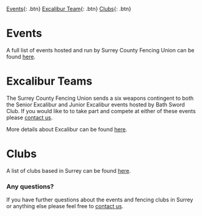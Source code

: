 [Events](./events){: .btn}
[Excalibur Team](./excalibur){: .btn}
[Clubs](./clubs){: .btn}

# Events

A full list of events hosted and run by Surrey County Fencing Union can be found [here](./events).

# Excalibur Teams

The Surrey County Fencing Union sends a six weapons contingent to both the Senior Excalibur and Junior Excalibur events hosted by Bath Sword Club. If you would like to to take part and compete at either of these events please [contact us](./contact).

More details about Excalibur can be found [here](./excalibur).

# Clubs

A list of clubs based in Surrey can be found [here](./clubs). 

### Any questions?
If you have further questions about the events and fencing clubs in Surrey or anything else please feel free to [contact us](./contact).
